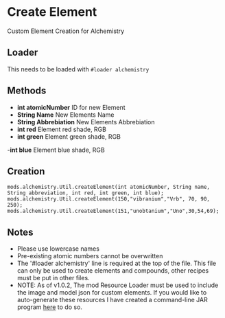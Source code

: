 # Create Element
Custom Element Creation for Alchemistry

## Loader
This needs to be loaded with `#loader alchemistry`

## Methods
- **int atomicNumber** ID for new Element
- **String Name** New Elements Name
- **String Abbrebiation** New Elements Abbrebiation
- **int red** Element red shade, RGB
- **int green** Element green shade, RGB

-**int blue** Element blue shade, RGB

## Creation
```zenscript
mods.alchemistry.Util.createElement(int atomicNumber, String name, String abbreviation, int red, int green, int blue);
mods.alchemistry.Util.createElement(150,"vibranium","Vrb", 70, 90, 250);
mods.alchemistry.Util.createElement(151,"unobtanium","Uno",30,54,69);
```

## Notes

- Please use lowercase names
- Pre-existing atomic numbers cannot be overwritten
- The '#loader alchemistry' line is required at the top of the file. This file can only be used to create elements and compounds, other recipes must be put in other files.
- NOTE: As of v1.0.2, The mod Resource Loader must be used to include the image and model json for custom elements. If you would like to auto-generate these resources I have created a command-line JAR program [here](https://github.com/al132mc/alchemistry-resource-creator/releases) to do so.

